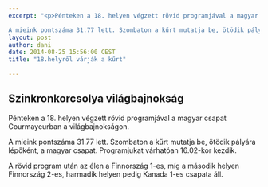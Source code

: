 ```yaml
---
excerpt: "<p>Pénteken a 18. helyen végzett rövid programjával a magyar csapat Courmayeurban a világbajnokságon.

A mieink pontszáma 31.77 lett. Szombaton a kűrt mutatja be, ötödik pályára lépőként, a magyar csapat. Programjukat várhatóan 16.02-kor kezdik.<p>"
layout: post
author: dani
date: 2014-08-25 15:56:00 CEST
title: "18.helyről várják a kűrt"

---
```


## Szinkronkorcsolya világbajnokság

Pénteken a 18. helyen végzett rövid programjával a magyar csapat Courmayeurban a világbajnokságon.

A mieink pontszáma 31.77 lett. Szombaton a kűrt mutatja be, ötödik pályára lépőként, a magyar csapat. Programjukat várhatóan 16.02-kor kezdik.

A rövid program után az élen a Finnország 1-es, míg a második helyen Finnország 2-es, harmadik helyen pedig Kanada 1-es csapata áll.

